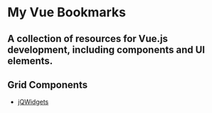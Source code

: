 # My Vue Bookmarks
## A collection of resources for Vue.js development, including components and UI elements.

## Grid Components
* [jQWidgets](https://www.jqwidgets.com/vue-components-documentation/)
